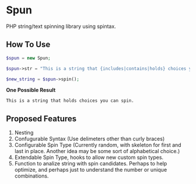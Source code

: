 Spun
=====

PHP string/text spinning library using spintax.

How To Use
-----

```php
$spun = new Spun;

$spun->str = "This is a string that {includes|contains|holds} choices you can spin.";

$new_string = $spun->spin();
```

**One Possible Result**

```
This is a string that holds choices you can spin.
```

Proposed Features
----
1. Nesting
2. Confugurable Syntax (Use delimeters other than curly braces)
3. Configurable Spin Type (Currently random, with skeleton for first and last in place. Another idea may be some sort of alphabetical choice.)
4. Extendable Spin Type, hooks to allow new custom spin types.
5. Function to analize string with spin candidates. Perhaps to help optimize, and perhaps just to understand the number or unique combinations.